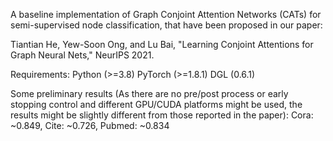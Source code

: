 A baseline implementation of Graph Conjoint Attention Networks (CATs) for semi-supervised node classification, that have been proposed in our paper:

Tiantian He, Yew-Soon Ong, and Lu Bai, "Learning Conjoint Attentions for Graph Neural Nets," NeurIPS 2021.

Requirements:
Python (>=3.8)
PyTorch (>=1.8.1)
DGL (0.6.1)

Some preliminary results (As there are no pre/post process or early stopping control and different GPU/CUDA platforms might be used, the results might be slightly different from those reported in the paper):
Cora: ~0.849, Cite: ~0.726, Pubmed: ~0.834

